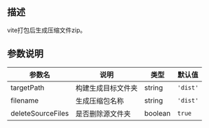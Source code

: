 ## 描述

vite打包后生成压缩文件zip。

## 参数说明

| 参数名            | 说明               | 类型    | 默认值   |
| ----------------- | ------------------ | ------- | -------- |
| targetPath        | 构建生成目标文件夹 | string  | `'dist'` |
| filename          | 生成压缩包名称     | string  | `'dist'` |
| deleteSourceFiles | 是否删除源文件夹   | boolean | `true`   |

